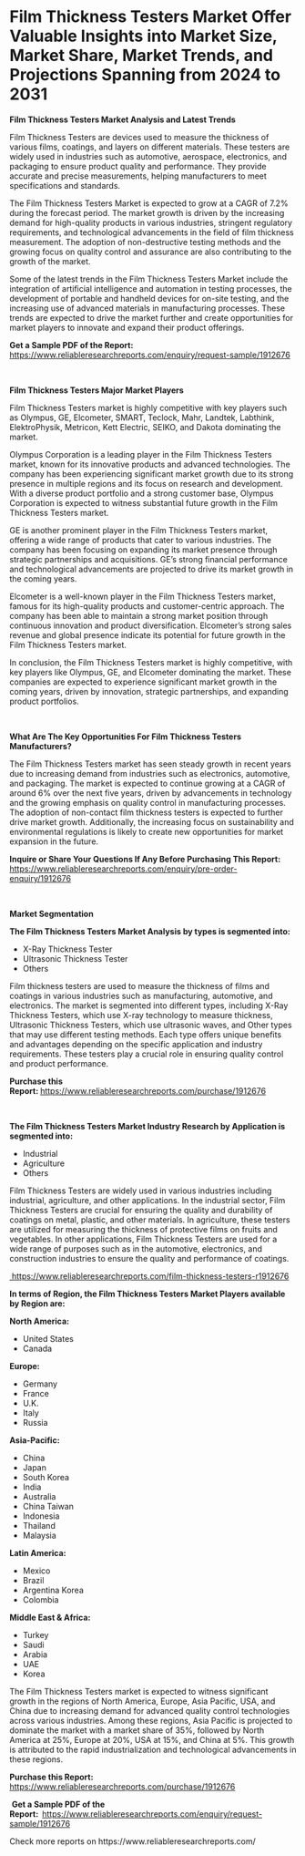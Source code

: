 <p><h1>Film Thickness Testers Market Offer Valuable Insights into Market Size, Market Share, Market Trends, and Projections Spanning from 2024 to 2031</h1></p><p><strong>Film Thickness Testers Market Analysis and Latest Trends</strong></p>
<p><p>Film Thickness Testers are devices used to measure the thickness of various films, coatings, and layers on different materials. These testers are widely used in industries such as automotive, aerospace, electronics, and packaging to ensure product quality and performance. They provide accurate and precise measurements, helping manufacturers to meet specifications and standards.</p><p>The Film Thickness Testers Market is expected to grow at a CAGR of 7.2% during the forecast period. The market growth is driven by the increasing demand for high-quality products in various industries, stringent regulatory requirements, and technological advancements in the field of film thickness measurement. The adoption of non-destructive testing methods and the growing focus on quality control and assurance are also contributing to the growth of the market.</p><p>Some of the latest trends in the Film Thickness Testers Market include the integration of artificial intelligence and automation in testing processes, the development of portable and handheld devices for on-site testing, and the increasing use of advanced materials in manufacturing processes. These trends are expected to drive the market further and create opportunities for market players to innovate and expand their product offerings.</p></p>
<p><strong>Get a Sample PDF of the Report:&nbsp;</strong> <a href="https://www.reliableresearchreports.com/enquiry/request-sample/1912676">https://www.reliableresearchreports.com/enquiry/request-sample/1912676</a></p>
<p>&nbsp;</p>
<p><strong>Film Thickness Testers Major Market Players</strong></p>
<p><p>Film Thickness Testers market is highly competitive with key players such as Olympus, GE, Elcometer, SMART, Teclock, Mahr, Landtek, Labthink, ElektroPhysik, Metricon, Kett Electric, SEIKO, and Dakota dominating the market.</p><p>Olympus Corporation is a leading player in the Film Thickness Testers market, known for its innovative products and advanced technologies. The company has been experiencing significant market growth due to its strong presence in multiple regions and its focus on research and development. With a diverse product portfolio and a strong customer base, Olympus Corporation is expected to witness substantial future growth in the Film Thickness Testers market.</p><p>GE is another prominent player in the Film Thickness Testers market, offering a wide range of products that cater to various industries. The company has been focusing on expanding its market presence through strategic partnerships and acquisitions. GE’s strong financial performance and technological advancements are projected to drive its market growth in the coming years.</p><p>Elcometer is a well-known player in the Film Thickness Testers market, famous for its high-quality products and customer-centric approach. The company has been able to maintain a strong market position through continuous innovation and product diversification. Elcometer’s strong sales revenue and global presence indicate its potential for future growth in the Film Thickness Testers market.</p><p>In conclusion, the Film Thickness Testers market is highly competitive, with key players like Olympus, GE, and Elcometer dominating the market. These companies are expected to experience significant market growth in the coming years, driven by innovation, strategic partnerships, and expanding product portfolios.</p></p>
<p>&nbsp;</p>
<p><strong>What Are The Key Opportunities For Film Thickness Testers Manufacturers?</strong></p>
<p><p>The Film Thickness Testers market has seen steady growth in recent years due to increasing demand from industries such as electronics, automotive, and packaging. The market is expected to continue growing at a CAGR of around 6% over the next five years, driven by advancements in technology and the growing emphasis on quality control in manufacturing processes. The adoption of non-contact film thickness testers is expected to further drive market growth. Additionally, the increasing focus on sustainability and environmental regulations is likely to create new opportunities for market expansion in the future.</p></p>
<p><strong>Inquire or Share Your Questions If Any Before Purchasing This Report:</strong> <a href="https://www.reliableresearchreports.com/enquiry/pre-order-enquiry/1912676">https://www.reliableresearchreports.com/enquiry/pre-order-enquiry/1912676</a></p>
<p>&nbsp;</p>
<p><strong>Market Segmentation</strong></p>
<p><strong>The Film Thickness Testers Market Analysis by types is segmented into:</strong></p>
<p><ul><li>X-Ray Thickness Tester</li><li>Ultrasonic Thickness Tester</li><li>Others</li></ul></p>
<p><p>Film thickness testers are used to measure the thickness of films and coatings in various industries such as manufacturing, automotive, and electronics. The market is segmented into different types, including X-Ray Thickness Testers, which use X-ray technology to measure thickness, Ultrasonic Thickness Testers, which use ultrasonic waves, and Other types that may use different testing methods. Each type offers unique benefits and advantages depending on the specific application and industry requirements. These testers play a crucial role in ensuring quality control and product performance.</p></p>
<p><strong>Purchase this Report:&nbsp;</strong><a href="https://www.reliableresearchreports.com/purchase/1912676">https://www.reliableresearchreports.com/purchase/1912676</a></p>
<p>&nbsp;</p>
<p><strong>The Film Thickness Testers Market Industry Research by Application is segmented into:</strong></p>
<p><ul><li>Industrial</li><li>Agriculture</li><li>Others</li></ul></p>
<p><p>Film Thickness Testers are widely used in various industries including industrial, agriculture, and other applications. In the industrial sector, Film Thickness Testers are crucial for ensuring the quality and durability of coatings on metal, plastic, and other materials. In agriculture, these testers are utilized for measuring the thickness of protective films on fruits and vegetables. In other applications, Film Thickness Testers are used for a wide range of purposes such as in the automotive, electronics, and construction industries to ensure the quality and performance of coatings.</p></p>
<p><a href="https://www.reliableresearchreports.com/film-thickness-testers-r1912676">&nbsp;https://www.reliableresearchreports.com/film-thickness-testers-r1912676</a></p>
<p><strong>In terms of Region, the Film Thickness Testers Market Players available by Region are:</strong></p>
<p>
    <p> <strong> North America: </strong>
        <ul>
            <li>United States</li>
            <li>Canada</li>
        </ul>
        </p> 
    <p> <strong> Europe: </strong>
        <ul>
            <li>Germany</li>
            <li>France</li>
            <li>U.K.</li>
            <li>Italy</li>
            <li>Russia</li>
        </ul>
        </p> 
    <p> <strong> Asia-Pacific: </strong>
        <ul>
            <li>China</li>
            <li>Japan</li>
            <li>South Korea</li>
            <li>India</li>
            <li>Australia</li>
            <li>China Taiwan</li>
            <li>Indonesia</li>
            <li>Thailand</li>
            <li>Malaysia</li>
        </ul>
        </p> 
    <p> <strong> Latin America: </strong>
        <ul>
            <li>Mexico</li>
            <li>Brazil</li>
            <li>Argentina Korea</li>
            <li>Colombia</li>
        </ul>
        </p> 
    <p> <strong> Middle East & Africa: </strong>
        <ul>
            <li>Turkey</li>
            <li>Saudi</li>
            <li>Arabia</li>
            <li>UAE</li>
            <li>Korea</li>
        </ul>
    </p>
    </p>
<p><p>The Film Thickness Testers market is expected to witness significant growth in the regions of North America, Europe, Asia Pacific, USA, and China due to increasing demand for advanced quality control technologies across various industries. Among these regions, Asia Pacific is projected to dominate the market with a market share of 35%, followed by North America at 25%, Europe at 20%, USA at 15%, and China at 5%. This growth is attributed to the rapid industrialization and technological advancements in these regions.</p></p>
<p><strong>Purchase this Report: </strong><a href="https://www.reliableresearchreports.com/purchase/1912676">https://www.reliableresearchreports.com/purchase/1912676</a></p>
<p>&nbsp;<strong>Get a Sample PDF of the Report:&nbsp;&nbsp;</strong><a href="https://www.reliableresearchreports.com/enquiry/request-sample/1912676">https://www.reliableresearchreports.com/enquiry/request-sample/1912676</a></p>
<p><strong></strong></p>
<p>Check more reports on https://www.reliableresearchreports.com/</p>
